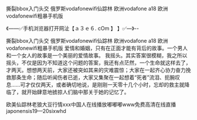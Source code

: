 撕裂bbox入门头交
俄罗斯vodafonewifi仙踪林
欧洲vodafone a18
欧洲vodafonewifi粗暴手机版


《——✅手机浏览器打开网沚【ａ３ｅ６. cOm 】 】✅—》--

撕裂bbox入门头交
俄罗斯vodafonewifi仙踪林
欧洲vodafone a18
欧洲vodafonewifi粗暴手机版
爱情和婚姻，只有在正面才能有背后的故事。一个男人和一个女人的故事是一个美丽的爱情故事。
我摇头。其实答案很模糊，我之所以摇头，不仅是因为不知道这个问题的答案，我还有点茫然，一个生命就这样去了，才两天。想想两天前，大家还被突如其来的灾难震惊；大家在一起齐心协力奋力挽救那条生命；随后听闻伤者已逝，大家又集聚在一起想着“死者”流泪、扼腕叹息……可才仅仅两天，或者确切地说，是刚刚一天零十几个小时，忘却的救主就降临了，就开始肆意地掳掠人们脑中那关于她的记忆了。　　





欧美仙踪林老狼大豆行情ххх中国人在线播放嘟嘟嘟www免费高清在线直播japonensis19—20sixwhd

